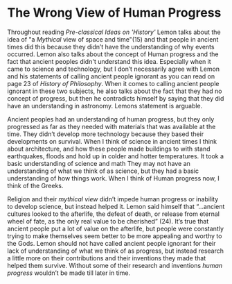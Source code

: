 # The Wrong View of Human Progress

Throughout reading *Pre-classical Ideas on 'History'* Lemon talks about the idea of "a *Mythical* view of space and time"(15) and that people in ancient times did this because they didn’t have the understanding of why events occurred. Lemon also talks about the concept of Human progress and the fact that ancient peoples didn't understand this idea.  Especially when it came to science and technology, but I don’t necessarily agree with Lemon and his statements of calling ancient people ignorant as you can read on page 23 of *History of Philosophy*. When it comes to calling ancient people ignorant in these two subjects, he also talks about the fact that they had no concept of progress, but then he contradicts himself by saying that they did have an understanding in astronomy. Lemons statement is arguable.
 
 Ancient peoples had an understanding of human progress, but they only progressed as far as they needed with materials that was available at the time. They didn’t develop more technology because they based their developments on survival. When I think of science in ancient times I think about architecture, and how these people made buildings to with stand earthquakes, floods and hold up in colder and hotter temperatures. It took a basic understanding of science and math They may not have an understanding of what we think of as science, but they had a basic understanding of how things work. When I think of Human progress now, I think of the Greeks. 

Religion and their *mythical view* didn’t impede human progress or inability to develop science, but instead helped it. Lemon said himself that “…ancient cultures looked to the afterlife, the defeat of death, or release from eternal wheel of fate, as the only real value to be cherished” (24). It’s true that ancient people put a lot of value on the afterlife, but people were constantly trying to make themselves seem better to be more appealing and worthy to the Gods. Lemon should not have called ancient people ignorant for their lack of understanding of what we think of as progress, but instead research a little more on their contributions and their inventions they made that helped them survive. Without some of their research and inventions *human progress* wouldn’t be made till later in time. 









